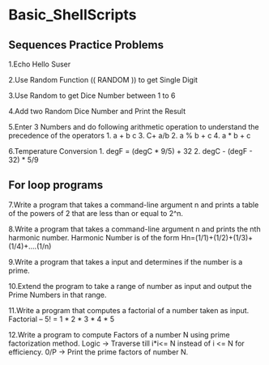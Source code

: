 # Basic_ShellScripts

## Sequences Practice Problems

1.Echo Hello Suser

2.Use Random Function (( RANDOM )) to get Single Digit

3.Use Random to get Dice Number between 1 to 6

4.Add two Random Dice Number and Print the Result

5.Enter 3 Numbers and do following arithmetic operation to
  understand the precedence of the operators
    1. a + b c 3. C+ a/b
    2. a % b + c 4. a * b + c

6.Temperature Conversion
    1. degF = (degC * 9/5) + 32
    2. degC - (degF - 32) * 5/9
    
## For loop programs

7.Write a program that takes a command-line argument n and prints a table of the
  powers of 2 that are less than or equal to 2^n.

8.Write a program that takes a command-line argument n and prints the nth harmonic
  number. Harmonic Number is of the form
    Hn=(1/1)+(1/2)+(1/3)+(1/4)+....(1/n)

9.Write a program that takes a input and determines if the number is a prime.

10.Extend the program to take a range of number as input and output the Prime
   Numbers in that range.

11.Write a program that computes a factorial of a number taken as input.
   Factorial – 5! = 1 * 2 * 3 * 4 * 5

12.Write a program to compute Factors of a number N using prime factorization method.
   Logic -> Traverse till i*i<= N instead of i <= N for efficiency.
   0/P -> Print the prime factors of number N.

